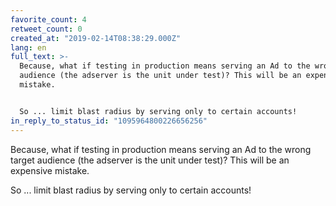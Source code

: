 ```yaml
---
favorite_count: 4
retweet_count: 0
created_at: "2019-02-14T08:38:29.000Z"
lang: en
full_text: >-
  Because, what if testing in production means serving an Ad to the wrong target
  audience (the adserver is the unit under test)? This will be an expensive
  mistake.


  So ... limit blast radius by serving only to certain accounts!
in_reply_to_status_id: "1095964800226656256"
---
```


Because, what if testing in production means serving an Ad to the wrong target
audience (the adserver is the unit under test)? This will be an expensive
mistake.

So ... limit blast radius by serving only to certain accounts!
